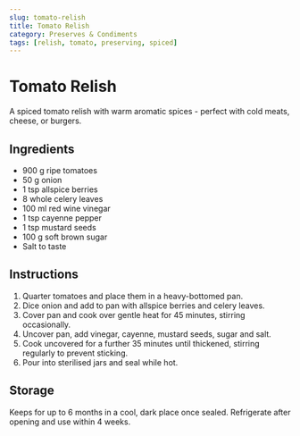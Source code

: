 ```yaml
---
slug: tomato-relish
title: Tomato Relish
category: Preserves & Condiments
tags: [relish, tomato, preserving, spiced]
---
```


# Tomato Relish

A spiced tomato relish with warm aromatic spices - perfect with cold meats, cheese, or burgers.

## Ingredients

- 900 g ripe tomatoes
- 50 g onion
- 1 tsp allspice berries
- 8 whole celery leaves
- 100 ml red wine vinegar
- 1 tsp cayenne pepper
- 1 tsp mustard seeds
- 100 g soft brown sugar
- Salt to taste

## Instructions

1. Quarter tomatoes and place them in a heavy-bottomed pan.
2. Dice onion and add to pan with allspice berries and celery leaves.
3. Cover pan and cook over gentle heat for 45 minutes, stirring occasionally.
4. Uncover pan, add vinegar, cayenne, mustard seeds, sugar and salt.
5. Cook uncovered for a further 35 minutes until thickened, stirring regularly to prevent sticking.
6. Pour into sterilised jars and seal while hot.

## Storage

Keeps for up to 6 months in a cool, dark place once sealed. Refrigerate after opening and use within 4 weeks.
